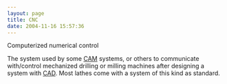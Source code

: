 ```yaml
---
layout: page
title: CNC
date: 2004-11-16 15:57:36
---
```

<p>Computerized numerical control
</p>
<p>The system used by some <a class="wiki" href="/wiki/cam.html" title="CAM">CAM</a> systems, or others to communicate with/control mechanized drilling or milling machines after designing a system with <a class="wiki" href="/wiki/cad.html" title="Computer Aided Design">CAD</a>.  Most lathes come with a system of this kind as standard.
</p>
